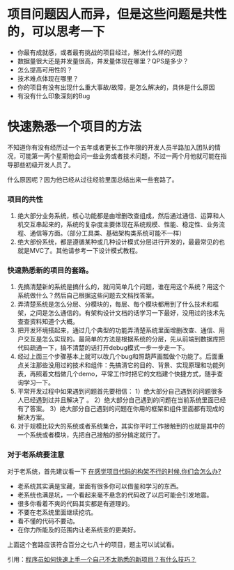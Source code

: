 # 项目问题因人而异，但是这些问题是共性的，可以思考一下

* 你最有成就感，或者最有挑战的项目经过，解决什么样的问题
* 数据量很大还是并发量很高，并发量体现在哪里？QPS是多少？
* 怎么提高可用性的？
* 技术难点体现在哪里？
* 你的项目有没有出现什么重大事故/故障，是怎么解决的，具体是什么原因
* 有没有什么印象深刻的Bug


# 快速熟悉一个项目的方法

不知道你有没有经历过一个五年或者更长工作年限的开发人员半路加入团队的情况，可能第一两个星期他会问一些业务或者技术问题，不过一两个月他就可能在指导那些初级开发人员了。

什么原因呢？因为他已经从过往经验里面总结出来一些套路了。

### 项目的共性

1. 绝大部分业务系统，核心功能都是由增删改查组成，然后通过通信、运算和人机交互串起来的，系统的复杂度主要体现在系统规模、性能、稳定性、业务流程、通信等方面。（部分工具类、基础架构类系统可能不一样）
2. 绝大部份系统，都是遵循某种或几种设计模式分层进行开发的，最最常见的也就是MVC了。其他请参考一下设计模式教程。

### 快速熟悉新的项目的套路。

1. 先搞清楚新的系统是搞什么的，就问简单几个问题，谁在用这个系统？用这个系统做什么？然后自己根据这些问题去文档找答案。
2. 弄清楚系统是怎么分层、分模块的，每层、每个模块都用到了什么技术和框架，之间是怎么通信的。有架构设计文档的话学习一下最好，没用过的技术先查查资料知道个大概。
3. 把开发环境搭起来，通过几个典型的功能弄清楚系统里面增删改查、通信、用户交互是怎么实现的。最简单的方法是根据系统的分层，先从前端到数据库把代码疏通一下，搞不清楚的话打开debug模式一步一步走一下。
4. 经过上面三个步骤基本上就可以改几个bug和照葫芦画瓢做个功能了。后面重点关注那些没用过的技术和组件：先搞清它的目的、背景、实现原理和功能列表，再照着文档做几个demo，平常工作时把它的文档建个快捷方式，随手查询学习一下。
5. 平常开发过程中如果遇到问题首先要相信： 
  1）绝大部分自己遇到的问题很多人已经遇到过并且解决了 。 
  2）绝大部分自己遇到的问题在当前系统里面已经有了答案。 
  3）绝大部分自己遇到的问题在你用的框架和组件里面都有现成的解决方案。
6. 对于规模比较大的系统或者系统集合，其实你平时工作接触到的也就是其中的一个系统或者模块，先把自己接触的部分搞定就行了。

### 对于老系统要注意

对于老系统，首先建议看一下 [在感觉项目代码的构架不行的时候,你们会怎么办?](https://www.zhihu.com/question/47283785/answer/105534222)

- 老系统其实满是宝藏，里面有很多你可以借鉴和学习的东西。
- 老系统也满是坑，一个看起来毫不悬念的代码改了以后可能会引发地震。
- 很多你看着不爽的代码其实都是有道理的。
- 不要在老系统里面继续挖坑。
- 看不懂的代码不要动。
- 在你力所能及的范围内让老系统变的更美好。

上面这个套路应该符合百分之七八十的项目，题主可以试试看。

引用：[程序员如何快速上手一个自己不太熟悉的新项目？有什么技巧？](https://www.zhihu.com/question/38865497)